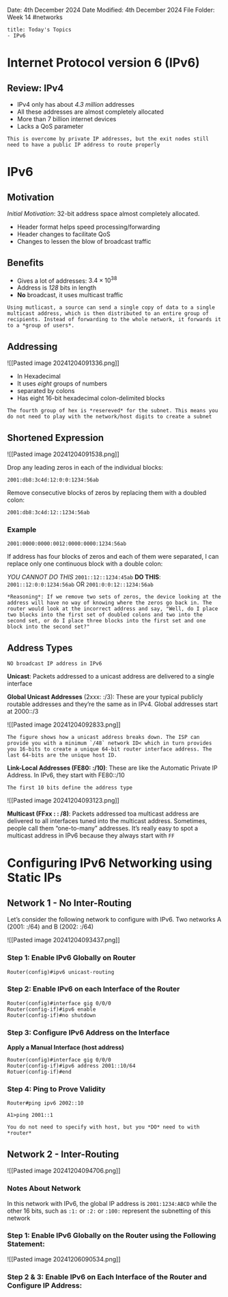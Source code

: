 Date: 4th December 2024
Date Modified: 4th December 2024
File Folder: Week 14
#networks

```ad-summary
title: Today's Topics
- IPv6
```

# Internet Protocol version 6 (IPv6)

## Review: IPv4

- IPv4 only has about *4.3 million* addresses
- All these addresses are almost completely allocated
- More than 7 billion internet devices
- Lacks a QoS parameter

```ad-warning
This is overcome by private IP addresses, but the exit nodes still need to have a public IP address to route properly
```

# IPv6

## Motivation

*Initial Motivation*: 32-bit address space almost completely allocated.
- Header format helps speed processing/forwarding
- Header changes to facilitate QoS
- Changes to lessen the blow of broadcast traffic
## Benefits

- Gives a lot of addresses: $3.4 \times 10^{38}$
- Address is *128* bits in length
- **No** broadcast, it uses multicast traffic

```ad-note
Using mutlicast, a source can send a single copy of data to a single multicast address, which is then distributed to an entire group of recipients. Instead of forwarding to the whole network, it forwards it to a *group of users*.
```

## Addressing

![[Pasted image 20241204091336.png]]
- In Hexadecimal
- It uses *eight* groups of numbers
- separated by colons
- Has eight 16-bit hexadecimal colon-delimited blocks

```ad-important
The fourth group of hex is *resereved* for the subnet. This means you do not need to play with the network/host digits to create a subnet
```

## Shortened Expression

![[Pasted image 20241204091538.png]]

Drop any leading zeros in each of the individual blocks:

`2001:db8:3c4d:12:0:0:1234:56ab`

Remove consecutive blocks of zeros by replacing them with a doubled colon:

`2001:db8:3c4d:12::1234:56ab`

### Example

`2001:0000:0000:0012:0000:0000:1234:56ab`

If address has four blocks of zeros and each of them were separated, I can replace only one continuous block with a double colon:

*YOU CANNOT DO THIS* `2001::12::1234:45ab`
**DO THIS**: `2001::12:0:0:1234:56ab` OR `2001:0:0:12::1234:56ab`

```ad-note
*Reasoning*: If we remove two sets of zeros, the device looking at the address will have no way of knowing where the zeros go back in. The router would look at the incorrect address and say, "Well, do I place two blocks into the first set of doubled colons and two into the second set, or do I place three blocks into the first set and one block into the second set?"
```

## Address Types

```ad-warning
NO broadcast IP address in IPv6
```

**Unicast**: Packets addressed to a unicast address are delivered to a single interface

**Global Unicast Addresses** (2xxx: :/3): These are your typical publicly routable addresses and they’re the same as in IPv4. Global addresses start at 2000::/3 

![[Pasted image 20241204092833.png]]

```ad-note
The figure shows how a unicast address breaks down. The ISP can provide you with a minimum `/48` network ID< which in turn provides you 16-bits to create a unique 64-bit router interface address. The last 64-bits are the unique host ID.
```

**Link-Local Addresses (FE80: :/10)**: These are like the Automatic Private IP Address. In IPv6, they start with FE80::/10

```ad-important
The first 10 bits define the address type
```

![[Pasted image 20241204093123.png]]

**Multicast (FFxx : : /8)**: Packets addressed toa  multicast address are delivered to all interfaces tuned into the multicast address. Sometimes, people call them “one-to-many” addresses. It’s really easy to spot a multicast address in IPv6 because they always start with `FF`

# Configuring IPv6 Networking using Static IPs

## Network 1 - No Inter-Routing

Let’s consider the following network to configure with IPv6. Two networks A (2001: :/64) and B (2002: :/64)

![[Pasted image 20241204093437.png]]

### Step 1: Enable IPv6 Globally on Router

`Router(config)#ipv6 unicast-routing`

### Step 2: Enable IPv6 on each Interface of the Router

```
Router(config)#interface gig 0/0/0
Router(config-if)#ipv6 enable
Router(config-if)#no shutdown
```

### Step 3: Configure IPv6 Address on the Interface

**Apply a Manual Interface (host address)**

```
Router(config)#interface gig 0/0/0
Router(config-if)#ipv6 address 2001::10/64
Rotuer(config-if)#end
```

### Step 4: Ping to Prove Validity

`Router#ping ipv6 2002::10`

`A1>ping 2001::1`

```ad-important
You do not need to specify with host, but you *DO* need to with *router*
```

## Network 2 - Inter-Routing

![[Pasted image 20241204094706.png]]

### Notes About Network

In this network with IPv6, the global IP address is `2001:1234:ABCD` while the other 16 bits, such as `:1:` or `:2:` or `:100:` represent the subnetting of this network

### Step 1: Enable IPv6 Globally on the Router using the Following Statement:

![[Pasted image 20241206090534.png]]

### Step 2 & 3: Enable IPv6 on Each Interface of the Router and Configure IP Address:

